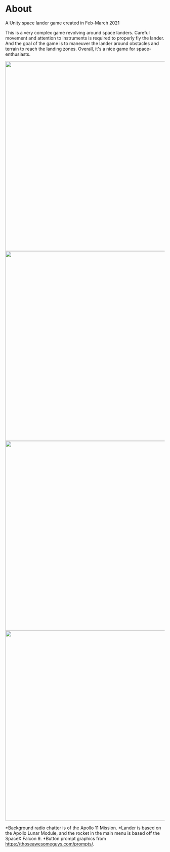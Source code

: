 # About
A Unity space lander game created in Feb-March 2021

This is a very complex game revolving around space landers. Careful movement and attention to instruments is required to properly fly the lander.
And the goal of the game is to maneuver the lander around obstacles and terrain to reach the landing zones. Overall, it's a nice game for space-enthusiasts.

<img src=https://user-images.githubusercontent.com/46356943/184509968-3681af2f-66ed-4990-bdda-2355fb417d3c.png width="600">
<img src=https://user-images.githubusercontent.com/46356943/184509969-d8783f69-1482-42f8-8a33-b4ccf67c6f74.png width="600">
<img src=https://user-images.githubusercontent.com/46356943/184509970-aae0907f-b2a2-45c9-954c-11d2cc107391.png width="600">
<img src=https://user-images.githubusercontent.com/46356943/184509972-eae9df06-1ab6-43c4-a6ae-9a8591fcd4a5.png width="600">

*Background radio chatter is of the Apollo 11 Mission.
*Lander is based on the Apollo Lunar Module, and the rocket in the main menu is based off the SpaceX Falcon 9.
*Button prompt graphics from https://thoseawesomeguys.com/prompts/.
